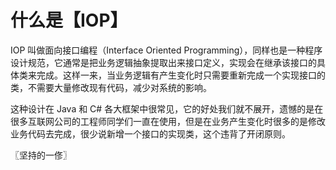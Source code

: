 # 什么是【IOP】
IOP 叫做面向接口编程（Interface Oriented Programming），同样也是一种程序设计规范，它通常是把业务逻辑抽象提取出来接口定义，实现会在继承该接口的具体类来完成。这样一来，当业务逻辑有产生变化时只需要重新完成一个实现接口的类，不需要大量修改现有代码，减少对系统的影响。

这种设计在 Java 和 C# 各大框架中很常见，它的好处我们就不展开，遗憾的是在很多互联网公司的工程师同学们一直在使用，但是在业务产生变化时很多的是修改业务代码去完成，很少说新增一个接口的实现类，这个违背了开闭原则。

〖坚持的一俢〗